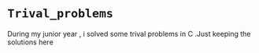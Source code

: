 # **`Trival_problems`**

During my junior year , i solved some trival problems in C .Just keeping the solutions here
